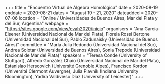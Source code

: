 +++
title = "Encuentro Virtual de Álgebra Homológica"
date = 2020-08-19
enddate = 2020-08-21
dates = "August 19 - 21, 2020"
dateadded = 2020-07-06
location = "Online / Universidades de Buenos Aires, Mar del Plata y del Sur, Argentina"
webpage = "https://sites.google.com/view/evah2020/inicio"
organisers = "Ana García-Elsener (Universidad Nacional de Mar del Plata), Fiorela Rossi Bertone (Universidad Nacional del Sur), Pablo Zadunaisky (Universidad de Buenos Aires)"
committee = "María Julia Redondo (Universidad Nacional del Sur), Andrea Solotar (Universidad de Buenos Aires), Sonia Trepode (Universidad Nacional de Mar del Plata)"
speakers = "Teresa Conde (University of Stuttgart), Alfredo González Chaio (Universidad Nacional de Mar del Plata), Estanislao Herscovich (Université Grenoble Alpes), Francisco Kordon (Université Clermont Auvergne), Julia Plavnik (Indiana University Bloomington), Yadira Valdivieso Díaz (University of Leicester)"
+++

